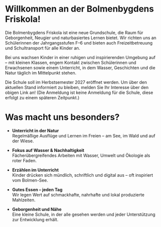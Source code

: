 ---
---

# Willkommen an der Bolmenbygdens Friskola!

Die Bolmenbygdens Friskola ist eine neue Grundschule, die Raum für Geborgenheit, Neugier und naturbasiertes Lernen bietet. Wir richten uns an Schülerinnen der Jahrgangsstufen F–6 und bieten auch Freizeitbetreuung und Schultransport für alle Kinder an.

Bei uns wachsen Kinder in einer ruhigen und inspirierenden Umgebung auf – mit kleinen Klassen, engem Kontakt zwischen Schülerinnen und Erwachsenen sowie einem Unterricht, in dem Wasser, Geschichten und die Natur täglich im Mittelpunkt stehen.

Die Schule soll im Herbstsemester 2027 eröffnet werden. Um über den aktuellen Stand informiert zu bleiben, melden Sie Ihr Interesse über den obigen Link an!
(Die Anmeldung ist keine Anmeldung für die Schule, diese erfolgt zu einem späteren Zeitpunkt.)

# Was macht uns besonders?
- **Unterricht in der Natur**    
    Regelmäßige Ausflüge und Lernen im Freien – am See, im Wald und auf der Wiese.

- **Fokus auf Wasser & Nachhaltigkeit**    
Fächerübergreifendes Arbeiten mit Wasser, Umwelt und Ökologie als roter Faden.

- **Erzählen im Unterricht**    
Kinder drücken sich mündlich, schriftlich und digital aus – oft inspiriert vom Bolmen-See.

- **Gutes Essen – jeden Tag**    
Wir legen Wert auf schmackhafte, nahrhafte und lokal produzierte Mahlzeiten.

- **Geborgenheit und Nähe**    
Eine kleine Schule, in der alle gesehen werden und jeder Unterstützung zur Entwicklung erhält.
